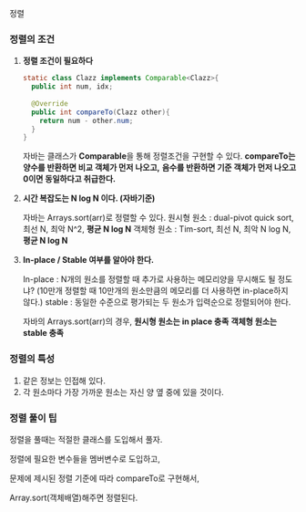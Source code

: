 정렬

### 정렬의 조건

1. **정렬 조건이 필요하다**

   ```java
   static class Clazz implements Comparable<Clazz>{
     public int num, idx;
     
     @Override
     public int compareTo(Clazz other){
       return num - other.num;  
     }
   }
   ```

   자바는 클래스가 **Comparable**을 통해 정렬조건을 구현할 수 있다.
   **compareTo는 양수를 반환하면 비교 객체가 먼저 나오고,**
   **음수를 반환하면 기준 객체가 먼저 나오고**
   **0이면 동일하다고 취급한다.**

2. **시간 복잡도는 N log N 이다. (자바기준)**

   자바는 Arrays.sort(arr)로 정렬할 수 있다.
   원시형 원소 : dual-pivot quick sort, 최선 N, 최악 N^2, **평균 N log N** 
   객체형 원소 : Tim-sort, 최선 N, 최악 N log N, **평균 N log N**

3. **In-place / Stable 여부를 알아야 한다.**

   In-place : N개의 원소를 정렬할 때 추가로 사용하는 메모리양을 무시해도 될 정도냐? 
   (10만개 정렬할 때 10만개의 원소만큼의 메모리를 더 사용하면 in-place하지 않다.)
   stable : 동일한 수준으로 평가되는 두 원소가 입력순으로 정렬되어야 한다.

   자바의 Arrays.sort(arr)의 경우,
   **원시형 원소는 in place 충족**
   **객체형 원소는 stable 충족**



### 정렬의 특성

1. 같은 정보는 인접해 있다.
2. 각 원소마다 가장 가까운 원소는 자신 양 옆 중에 있을 것이다.



### 정렬 풀이 팁

정렬을 풀때는 적절한 클래스를 도입해서 풀자.

정렬에 필요한 변수들을 멤버변수로 도입하고,

문제에 제시된 정렬 기준에 따라 compareTo로 구현해서,

Array.sort(객체배열)해주면 정렬된다. 